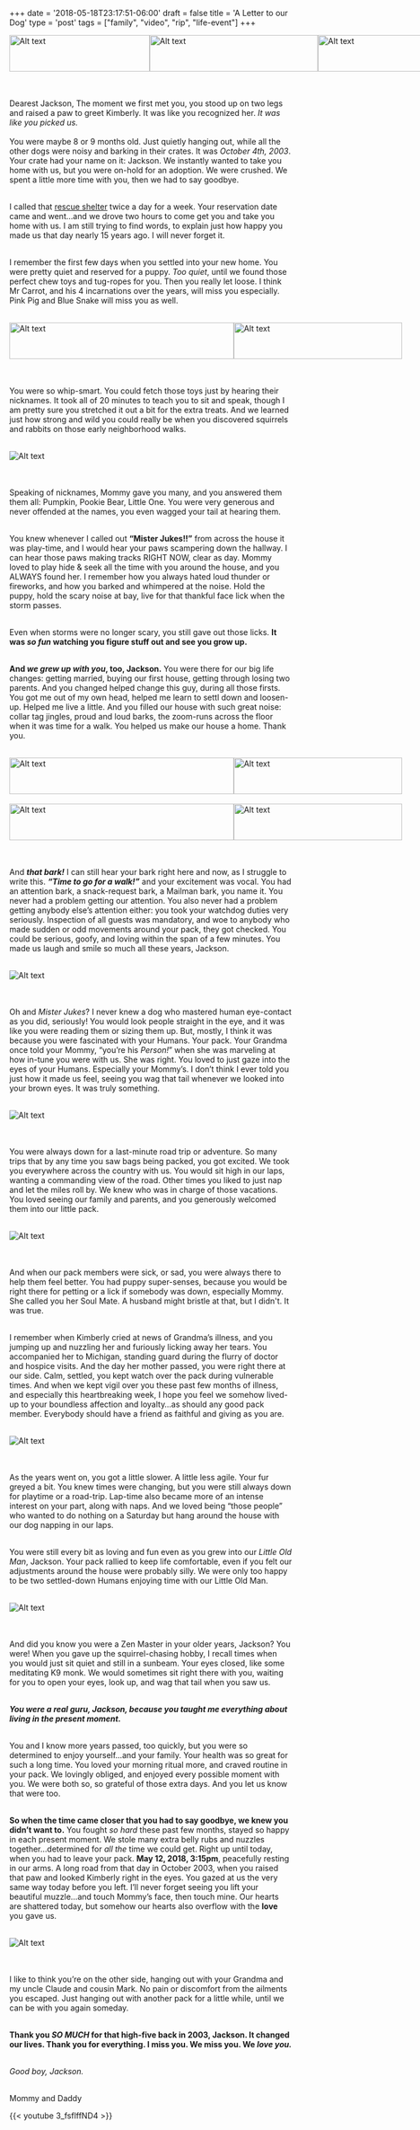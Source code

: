 +++
date = '2018-05-18T23:17:51-06:00'
draft = false
title = 'A Letter to our Dog'
type = 'post'
tags = ["family", "video", "rip", "life-event"]
+++

<style>
  .image-row {
    display: flex;
  }
</style>

<div class="image-row">
  <img src="https://julianwest.me/Blog/posts/A-Letter-To-Our-Dog/jackson-meeting-1.jpeg" alt="Alt text" width="250" height="65">
  <img src="https://julianwest.me/Blog/posts/A-Letter-To-Our-Dog/jackson-meeting-2.jpeg" alt="Alt text" width="300" height="65">
  <img src="https://julianwest.me/Blog/posts/A-Letter-To-Our-Dog/jackson-meeting-3.jpeg" alt="Alt text" width="250" height="65">
</div><br /> <br />

Dearest Jackson,
The moment we first met you, you stood up on two legs and raised a paw to greet Kimberly. It was like you recognized her. <i>It was like you picked us.</i><br /><br />
You were maybe 8 or 9 months old. Just quietly hanging out, while all the other dogs were noisy and barking in their crates. It was *October 4th, 2003*. Your crate had your name on it: Jackson. We instantly wanted to take you home with us, but you were on-hold for an adoption. We were crushed. We spent a little more time with you, then we had to say goodbye.<br /><br />

I called that <a href="https://fuzzyfriendsrescue.com">rescue shelter</a> twice a day for a week. Your reservation date came and went…and we drove two hours to come get you and take you home with us. I am still trying to find words, to explain just how happy you made us that day nearly 15 years ago. I will never forget it.<br /><br />

I remember the first few days when you settled into your new home. You were pretty quiet and reserved for a puppy. <i>Too quiet</i>, until we found those perfect chew toys and tug-ropes for you. Then you really let loose. I think Mr Carrot, and his 4 incarnations over the years, will miss you especially. Pink Pig and Blue Snake will miss you as well.<br /><br />

<div class="image-row">
  <img src="https://julianwest.me/Blog/posts/A-Letter-To-Our-Dog/jackson-toy.jpeg" alt="Alt text" width="400" height="65">
  <img src="https://julianwest.me/Blog/posts/A-Letter-To-Our-Dog/jackson_winter1.jpeg" alt="Alt text" width="300" height="65">
</div><br /> <br />

You were so whip-smart. You could fetch those toys just by hearing their nicknames. It took all of 20 minutes to teach you to sit and speak, though I am pretty sure you stretched it out a bit for the extra treats. And we learned just how strong and wild you could really be when you discovered squirrels and rabbits on those early neighborhood walks.<br /><br />

<div class="image-row">
  <img src="https://julianwest.me/Blog/posts/A-Letter-To-Our-Dog/jackson-gazing.jpeg" alt="Alt text">
</div><br /> <br />

Speaking of nicknames, Mommy gave you many, and you answered them them all: Pumpkin, Pookie Bear, Little One. You were very generous and never offended at the names, you even wagged your tail at hearing them.<br /><br />

You knew whenever I called out <b>“Mister Jukes!!”</b> from across the house it was play-time, and I would hear your paws scampering down the hallway. I can hear those paws making tracks RIGHT NOW, clear as day. Mommy loved to play hide & seek all the time with you around the house, and you ALWAYS found her. I remember how you always hated loud thunder or fireworks, and how you barked and whimpered at the noise. Hold the puppy, hold the scary noise at bay, live for that thankful face lick when the storm passes.<br /><br />

Even when storms were no longer scary, you still gave out those licks. <b>It was <i>so fun</i> watching you figure stuff out and see you grow up.</b><br /><br />

<b>And <i>we grew up with you</i>, too, Jackson.</b> You were there for our big life changes: getting married, buying our first house, getting through losing two parents. And you changed helped change this guy, during all those firsts. You got me out of my own head, helped me learn to settl down and loosen-up.  Helped me live a little. And you filled our house with such great noise: collar tag jingles, proud and loud barks, the zoom-runs across the floor when it was time for a walk. You helped us make our house a home. Thank you.<br /><br />


<div class="image-row">
  <img src="https://julianwest.me/Blog/posts/A-Letter-To-Our-Dog/jackson-young.jpeg" alt="Alt text" width="400" height="65">
  <img src="https://julianwest.me/Blog/posts/A-Letter-To-Our-Dog/jackson_coat.jpeg" alt="Alt text" width="300" height="65">
</div><br />

<div class="image-row">
  <img src="https://julianwest.me/Blog/posts/A-Letter-To-Our-Dog/jackson-gazing2.jpeg" alt="Alt text" width="400" height="65">
  <img src="https://julianwest.me/Blog/posts/A-Letter-To-Our-Dog/jackson-sun.jpeg" alt="Alt text" width="300" height="65">
</div><br /> <br />

And <i><b>that bark!</i></b> I can still hear your bark right here and now, as I struggle to write this. <b><i>“Time to go for a walk!”</b></i> and your excitement was vocal. You had an attention bark, a snack-request bark, a Mailman bark, you name it. You never had a problem getting our attention. You also never had a problem getting anybody else’s attention either: you took your watchdog duties very seriously. Inspection of all guests was mandatory, and woe to anybody who made sudden or odd movements around your pack, they got checked. You could be serious, goofy, and loving within the span of a few minutes. You made us laugh and smile so much all these years, Jackson.<br /> <br />

<div class="image-row">
  <img src="https://julianwest.me/Blog/posts/A-Letter-To-Our-Dog/jackson_blanket.jpeg" alt="Alt text">
</div><br /> <br />

Oh and <i>Mister Jukes</i>? I never knew a dog who mastered human eye-contact as you did, seriously! You would look people straight in the eye, and it was like you were reading them or sizing them up. But, mostly, I think it was because you were fascinated with your Humans. Your pack. Your Grandma once told your Mommy, “you’re his <i>Person!</i>” when she was marveling at how in-tune you were with us. She was right. You loved to just gaze into the eyes of your Humans. Especially your Mommy’s. I don’t think I ever told you just how it made us feel, seeing you wag that tail whenever we looked into your brown eyes. It was truly something.<br /> <br />


<div class="image-row">
  <img src="https://julianwest.me/Blog/posts/A-Letter-To-Our-Dog/jackson-looking-up.jpeg" alt="Alt text">
</div><br /> <br />

You were always down for a last-minute road trip or adventure. So many trips that by any time you saw bags being packed, you got excited. We took you everywhere across the country with us. You would sit high in our laps, wanting a commanding view of the road. Other times you liked to just nap and let the miles roll by. We knew who was in charge of those vacations. You loved seeing our family and parents, and you generously welcomed them into our little pack.<br /> <br />

<div class="image-row">
  <img src="https://julianwest.me/Blog/posts/A-Letter-To-Our-Dog/jackson_sleeping.jpeg" alt="Alt text">
</div><br /> <br />

And when our pack members were sick, or sad, you were always there to help them feel better. You had puppy super-senses, because you would be right there for petting or a lick if somebody was down, especially Mommy. She called you her Soul Mate. A husband might bristle at that, but I didn't. It was true.<br /> <br />

I remember when Kimberly cried at news of Grandma’s illness, and you jumping up and nuzzling her and furiously licking away her tears. You accompanied her to Michigan, standing guard during the flurry of doctor and hospice visits. And the day her mother passed, you were right there at our side. Calm, settled, you kept watch over the pack during vulnerable times. And when we kept vigil over you these past few months of illness, and especially this heartbreaking week, I hope you feel we somehow lived-up to your boundless affection and loyalty…as should any good pack member. Everybody should have a friend as faithful and giving as you are.<br /> <br />

<div class="image-row">
  <img src="https://julianwest.me/Blog/posts/A-Letter-To-Our-Dog/Jackson-older.jpeg" alt="Alt text">
</div><br /> <br />

As the years went on, you got a little slower. A little less agile. Your fur greyed a bit. You knew times were changing, but you were still always down for playtime or a road-trip. Lap-time also became more of an intense interest on your part, along with naps. And we loved being “those people” who wanted to do nothing on a Saturday but hang around the house with our dog napping in our laps.<br /> <br />

You were still every bit as loving and fun even as you grew into our <i>Little Old Man</i>, Jackson. Your pack rallied to keep life comfortable, even if you felt our adjustments around the house were probably silly. We were only too happy to be two settled-down Humans enjoying time with our Little Old Man.<br /> <br />

<div class="image-row">
  <img src="https://julianwest.me/Blog/posts/A-Letter-To-Our-Dog/Jackson-older2.jpeg" alt="Alt text">
</div><br /> <br />

And did you know you were a Zen Master in your older years, Jackson? You were! When you gave up the squirrel-chasing hobby, I recall times when you would just sit quiet and still in a sunbeam. Your eyes closed, like some meditating K9 monk. We would sometimes sit right there with you, waiting for you to open your eyes, look up, and wag that tail when you saw us.<br /> <br />

<b><i>You were a real guru, Jackson, because you taught me everything about living in the present moment.</b></i><br /> <br />

You and I know more years passed, too quickly, but you were so determined to enjoy yourself…and your family. Your health was so great for such a long time. You loved your morning ritual more, and craved routine in your pack. We lovingly obliged, and enjoyed every possible moment with you. We were both so, so grateful of those extra days. And you let us know that were too.<br /> <br />

<b>So when the time came closer that you had to say goodbye, we knew you didn’t want to.</b> You fought <i>so hard</i> these past few months, stayed so happy in each present moment. We stole many extra belly rubs and nuzzles together…determined for <i>all the</i> time we could get. Right up until today, when you had to leave your pack. <b>May 12, 2018, 3:15pm</b>, peacefully resting in our arms. A long road from that day in October 2003, when you raised that paw and looked Kimberly right in the eyes. You gazed at us the very same way today before you left. I’ll never forget seeing you lift your beautiful muzzle…and touch Mommy’s face, then touch mine. Our hearts are shattered today, but somehow our hearts also overflow with the <b>love</b> you gave us.<br /> <br />

<div class="image-row">
  <img src="https://julianwest.me/Blog/posts/A-Letter-To-Our-Dog/Last_Moments_With_Jackson.jpeg" alt="Alt text">
</div><br /> <br />

I like to think you’re on the other side, hanging out with your Grandma and my uncle Claude and cousin Mark. No pain or discomfort from the ailments you escaped. Just hanging out with another pack for a little while, until we can be with you again someday.<br /> <br />

<b>Thank you <i>SO MUCH</i> for that high-five back in 2003, Jackson. It changed our lives. Thank you for everything. I miss you. We miss you. We <i>love you.</i></b><br /> <br />

<i>Good boy, Jackson.</i><br /> <br />

Mommy and Daddy

<div class="video">
{{< youtube 3_fsflffND4 >}}
</div>